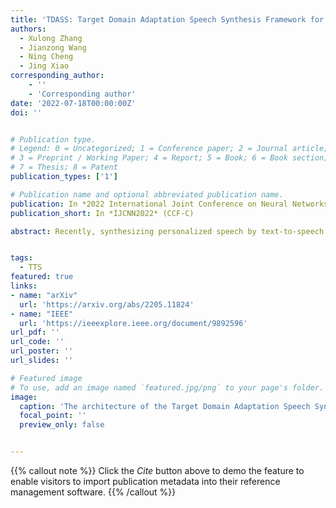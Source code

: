 ```yaml
---
title: 'TDASS: Target Domain Adaptation Speech Synthesis Framework for Multi-speaker Low-Resource TTS'
authors:
  - Xulong Zhang
  - Jianzong Wang
  - Ning Cheng
  - Jing Xiao
corresponding_author:
    - ''
    - 'Corresponding author'
date: '2022-07-18T00:00:00Z'
doi: ''


# Publication type.
# Legend: 0 = Uncategorized; 1 = Conference paper; 2 = Journal article;
# 3 = Preprint / Working Paper; 4 = Report; 5 = Book; 6 = Book section;
# 7 = Thesis; 8 = Patent
publication_types: ['1']

# Publication name and optional abbreviated publication name.
publication: In *2022 International Joint Conference on Neural Networks*
publication_short: In *IJCNN2022* (CCF-C)

abstract: Recently, synthesizing personalized speech by text-to-speech (TTS) application is highly demanded. But the previous TTS models require a mass of target speaker speeches for training. It is a high-cost task, and hard to record lots of utterances from the target speaker. Data augmentation of the speeches is a solution but leads to the low-quality synthesis speech problem. Some multi-speaker TTS models are proposed to address the issue. But the quantity of utterances of each speaker imbalance leads to the voice similarity problem. We propose the Target Domain Adaptation Speech Synthesis Network (TDASS) to address these issues. Based on the backbone of the Tacotron2 model, which is the high-quality TTS model, TDASS introduces a self-interested classifier for reducing the non-target influence. Besides, a special gradient reversal layer with different operations for target and non-target is added to the classifier. We evaluate the model on a Chinese speech corpus, the experiments show the proposed method outperforms the baseline method in terms of voice quality and voice similarity.


tags:
  - TTS
featured: true
links:
- name: "arXiv"
  url: 'https://arxiv.org/abs/2205.11824'
- name: "IEEE"
  url: 'https://ieeexplore.ieee.org/document/9892596'
url_pdf: ''
url_code: ''
url_poster: ''
url_slides: ''

# Featured image
# To use, add an image named `featured.jpg/png` to your page's folder.
image:
  caption: 'The architecture of the Target Domain Adaptation Speech Synthesis Network (TDASS)'
  focal_point: ''
  preview_only: false


---
```


{{% callout note %}}
Click the _Cite_ button above to demo the feature to enable visitors to import publication metadata into their reference management software.
{{% /callout %}}


